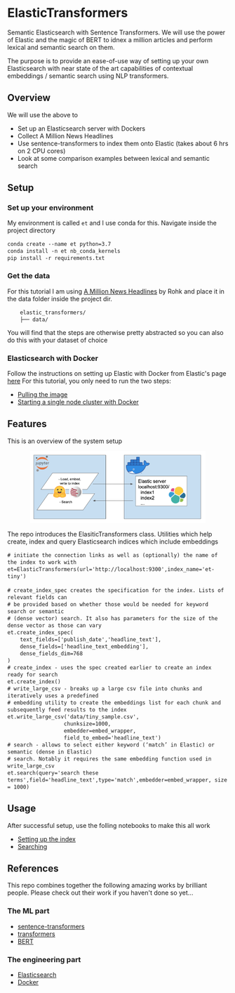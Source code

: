 # ElasticTransformers
Semantic Elasticsearch with Sentence Transformers. We will use the power of Elastic and the magic of BERT to idnex a million articles and perform lexical and semantic search on them.  

The purpose is to provide an ease-of-use way of setting up your own Elasticsearch with near state of the art capabilities of contextual embeddings / semantic search using NLP transformers.  

## Overview
We will use the above to 
- Set up an Elasticsearch server with Dockers
- Collect A Million News Headlines
- Use sentence-transformers to index them onto Elastic (takes about 6 hrs on 2 CPU cores)
- Look at some comparison examples between lexical and semantic search

## Setup
### Set up your environment
My environment is called `et` and I use conda for this. Navigate inside the project directory
```
conda create --name et python=3.7  
conda install -n et nb_conda_kernels  
pip install -r requirements.txt
```

### Get the data
For this tutorial I am using [A Million News Headlines](https://www.kaggle.com/therohk/million-headlines "Kaggle A Million News Headlines") by Rohk and place it in the data folder inside the project dir.   

	    elastic_transformers/
	    ├── data/

You will find that the steps are otherwise pretty abstracted so you can also do this with your dataset of choice

### Elasticsearch with Docker
Follow the instructions on setting up Elastic with Docker from Elastic's page [here](https://www.elastic.co/guide/en/elasticsearch/reference/current/docker.html)
For this tutorial, you only need to run the two steps:
 - [Pulling the image](https://www.elastic.co/guide/en/elasticsearch/reference/current/docker.html#_pulling_the_image)
 - [Starting a single node cluster with Docker](https://www.elastic.co/guide/en/elasticsearch/reference/current/docker.html#docker-cli-run-dev-mode)

## Features

This is an overview of the system setup

<p align="center">
  <img src="assets/architecture.png" width=400>
</p>

The repo introduces the ElasiticTransformers class. Utilities which help create, index and query Elasticsearch indices which include embeddings

```
# initiate the connection links as well as (optionally) the name of the index to work with
et=ElasticTransformers(url='http://localhost:9300',index_name='et-tiny')

# create_index_spec creates the specification for the index. Lists of relevant fields can 
# be provided based on whether those would be needed for keyword search or semantic 
# (dense vector) search. It also has parameters for the size of the dense vector as those can vary
et.create_index_spec(
    text_fields=['publish_date','headline_text'],
    dense_fields=['headline_text_embedding'],
    dense_fields_dim=768
)
# create_index - uses the spec created earlier to create an index ready for search
et.create_index()
# write_large_csv - breaks up a large csv file into chunks and iteratively uses a predefined 
# embedding utility to create the embeddings list for each chunk and subsequently feed results to the index
et.write_large_csv('data/tiny_sample.csv',
                  chunksize=1000,
                  embedder=embed_wrapper,
                  field_to_embed='headline_text')
# search - allows to select either keyword (‘match’ in Elastic) or semantic (dense in Elastic) 
# search. Notably it requires the same embedding function used in write_large_csv
et.search(query='search these terms',field='headline_text',type='match',embedder=embed_wrapper, size = 1000)
```

## Usage
After successful setup, use the folling notebooks to make this all work  
- [Setting up the index](../master/notebooks/Setting_up_ElasticTransformers.ipynb)
- [Searching](../master/notebooks/Searching_with_ElasticTransformers.ipynb)

## References
This repo combines together the following amazing works by brilliant people. Please check out their work if you haven't done so yet...

### The ML part
- [sentence-transformers](https://github.com/UKPLab/sentence-transformers)  
- [transformers](https://github.com/huggingface/transformers)  
- [BERT](https://github.com/google-research/bert)
### The engineering part
- [Elasticsearch](https://www.elastic.co/home)  
- [Docker](https://hub.docker.com)
